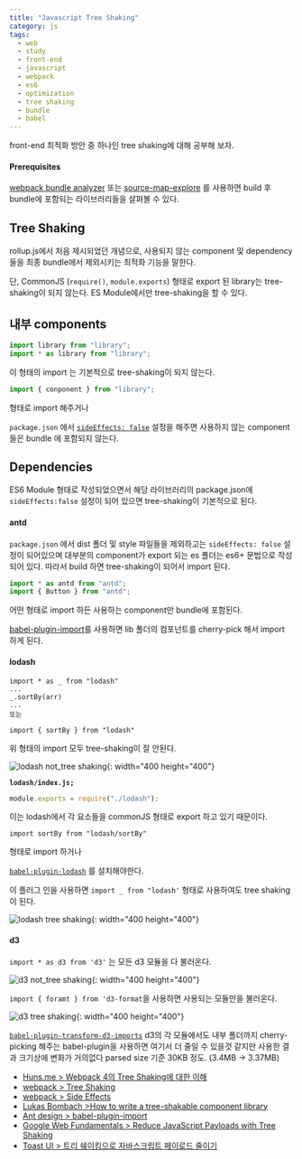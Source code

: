 ```yaml
---
title: "Javascript Tree Shaking"
category: js
tags:
  - web
  - study
  - front-end
  - javascript
  - webpack
  - es6
  - optimization
  - tree shaking
  - bundle
  - babel
---
```

front-end 최적화 방안 중 하나인 tree shaking에 대해 공부해 보자.

#### Prerequisites

[webpack bundle analyzer](https://www.npmjs.com/package/webpack-bundle-analyzer) 또는 [source-map-explore](https://www.npmjs.com/package/source-map-explorer) 를 사용하면 build 후 bundle에 포함되는 라이브러리들을 살펴볼 수 있다.

## Tree Shaking

rollup.js에서 처음 제시되었던 개념으로, 사용되지 않는 component 및 dependency 들을 최종 bundle에서 제외시키는 최적화 기능을 말한다.

단, CommonJS (`require()`, `module.exports`) 형태로 export 된 library는 tree-shaking이 되지 않는다. ES Module에서만 tree-shaking을 할 수 있다.

## 내부 components

```javascript
import library from "library";
import * as library from "library";
```

이 형태의 import 는 기본적으로 tree-shaking이 되지 않는다.

```javascript
import { conponent } from "library";
```

형태로 import 해주거나

`package.json` 에서 [`sideEffects: false`](https://webpack.js.org/guides/tree-shaking/) 설정을 해주면 사용하지 않는 component들은 bundle 에 포함되지 않는다.

## Dependencies

ES6 Module 형태로 작성되었으면서 해당 라이브러리의 package.json에 `sideEffects:false` 설정이 되어 있으면 tree-shaking이 기본적으로 된다.

#### antd

`package.json` 에서 dist 폴더 및 style 파일들을 제외하고는 `sideEffects: false` 설정이 되어있으며 대부분의 component가 export 되는 es 폴더는 es6+ 문법으로 작성되어 있다. 따라서 build 하면 tree-shaking이 되어서 import 된다.

```javascript
import * as antd from "antd";
import { Button } from "antd";
```

어떤 형태로 import 하든 사용하는 component만 bundle에 포함된다.

[babel-plugin-import](https://github.com/ant-design/babel-plugin-import)를 사용하면 lib 폴더의 컴포넌트를 cherry-pick 해서 import 하게 된다.

#### lodash

```
import * as _ from "lodash"
...
_.sortBy(arr)
...
또는

import { sortBy } from "lodash"
```

위 형태의 import 모두 tree-shaking이 잘 안된다.

![lodash not_tree shaking](https://github.com/yhancsx/yhancsx.github.io/raw/master/assets/images/tree-shaking/lodash_not_tree_shaking.png){: width="400 height="400"}

**`lodash/index.js;`**
```javascript
module.exports = require("./lodash");
```

이는 lodash에서 각 요소들을 commonJS 형태로 export 하고 있기 때문이다.

```
import sortBy from "lodash/sortBy"
```

형태로 import 하거나

[`babel-plugin-lodash`](https://github.com/lodash/babel-plugin-lodash) 를 설치해야한다.

이 플러그 인을 사용하면 `import _ from "lodash'` 형태로 사용하여도 tree shaking 이 된다.

![lodash tree shaking](https://github.com/yhancsx/yhancsx.github.io/raw/master/assets/images/tree-shaking/lodash_tree_shaking.png){: width="400 height="400"}

#### d3

`import * as d3 from 'd3'` 는 모든 d3 모듈을 다 불러온다.

![d3 not_tree shaking](https://github.com/yhancsx/yhancsx.github.io/raw/master/assets/images/tree-shaking/d3_not_tree_shaking.png){: width="400 height="400"}

`import { foramt } from 'd3-format`을 사용하면 사용되는 모듈만을 불러온다.

![d3 tree shaking](https://github.com/yhancsx/yhancsx.github.io/raw/master/assets/images/tree-shaking/d3_tree_shaking.png){: width="400 height="400"}

[`babel-plugin-transform-d3-imports`](https://www.npmjs.com/package/babel-plugin-transform-d3-imports)
d3의 각 모듈에서도 내부 폴더까지 cherry-picking 해주는 babel-plugin을 사용하면 여기서 더 줄일 수 있을것 같지만
사용한 결과 크기상에 변화가 거의없다 parsed size 기준 30KB 정도. (3.4MB -> 3.37MB)

- [Huns.me > Webpack 4의 Tree Shaking에 대한 이해](https://huns.me/development/2265)
- [webpack > Tree Shaking](https://webpack.js.org/guides/tree-shaking/)
- [webpack > Side Effects](https://webpack.js.org/configuration/optimization/#optimizationsideeffects)
- [Lukas Bombach >How to write a tree-shakable component library](https://dev.to/lukasbombach/how-to-write-a-tree-shakable-component-library-4ied)
- [Ant design > babel-plugin-import](https://github.com/ant-design/babel-plugin-import)
- [Google Web Fundamentals > Reduce JavaScript Payloads with Tree Shaking](https://developers.google.com/web/fundamentals/performance/optimizing-javascript/tree-shaking)
- [Toast UI > 트리 쉐이킹으로 자바스크립트 페이로드 줄이기](https://ui.toast.com/weekly-pick/ko_20180716/)
